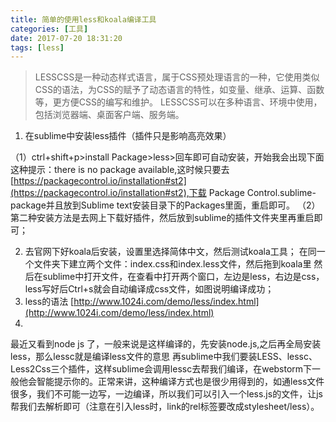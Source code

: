 ```yaml
---
title: 简单的使用less和koala编译工具
categories: [工具]
date: 2017-07-20 18:31:20
tags: [less]
---
```


> LESSCSS是一种动态样式语言，属于CSS预处理语言的一种，它使用类似CSS的语法，为CSS的赋予了动态语言的特性，如变量、继承、运算、函数等，更方便CSS的编写和维护。 LESSCSS可以在多种语言、环境中使用，包括浏览器端、桌面客户端、服务端。 
1. 在sublime中安装less插件（插件只是影响高亮效果） 

<!-- more -->

（1）ctrl+shift+p>install Package>less>回车即可自动安装，开始我会出现下面这种提示：there is no package available,这时候只要去[https://packagecontrol.io/installation#st2](https://packagecontrol.io/installation#st2),下载 Package Control.sublime-package并且放到Sublime text安装目录下的Packages里面，重启即可。 
（2）第二种安装方法是去网上下载好插件，然后放到sublime的插件文件夹里再重启即可； 

2. 去官网下好koala后安装，设置里选择简体中文，然后测试koala工具； 
在同一个文件夹下建立两个文件：index.css和index.less文件，然后拖到koala里  然后在sublime中打开文件，在查看中打开两个窗口，左边是less，右边是css，less写好后Ctrl+s就会自动编译成css文件，如图说明编译成功； 
3. less的语法 [http://www.1024i.com/demo/less/index.html](http://www.1024i.com/demo/less/index.html) 
4. 
最近又看到node js 了，一般来说是这样编译的，先安装node.js,之后再全局安装less，那么lessc就是编译less文件的意思 再sublime中我们要装LESS、lessc、Less2Css三个插件，这样sublime会调用lessc去帮我们编译，在webstorm下一般他会智能提示你的。正常来讲，这种编译方式也是很少用得到的，如通less文件很多，我们不可能一边写，一边编译，所以我们可以引入一个less.js的文件，让js帮我们去解析即可（注意在引入less时，link的rel标签要改成stylesheet/less）。